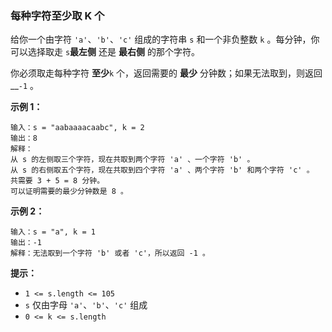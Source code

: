### 每种字符至少取 K 个 ###
给你一个由字符 `'a'`、`'b'`、`'c'` 组成的字符串 `s` 和一个非负整数 `k` 。每分钟，你可以选择取走 `s`**最左侧** 还是 **最右侧** 的那个字符。

你必须取走每种字符 **至少**`k` 个，返回需要的 **最少** 分钟数；如果无法取到，则返回__`-1` 。



**示例 1：**

```
输入：s = "aabaaaacaabc", k = 2
输出：8
解释：
从 s 的左侧取三个字符，现在共取到两个字符 'a' 、一个字符 'b' 。
从 s 的右侧取五个字符，现在共取到四个字符 'a' 、两个字符 'b' 和两个字符 'c' 。
共需要 3 + 5 = 8 分钟。
可以证明需要的最少分钟数是 8 。
```

**示例 2：**

```
输入：s = "a", k = 1
输出：-1
解释：无法取到一个字符 'b' 或者 'c'，所以返回 -1 。
```



**提示：**

* `1 <= s.length <= 105`
* `s` 仅由字母 `'a'`、`'b'`、`'c'` 组成
* `0 <= k <= s.length`

